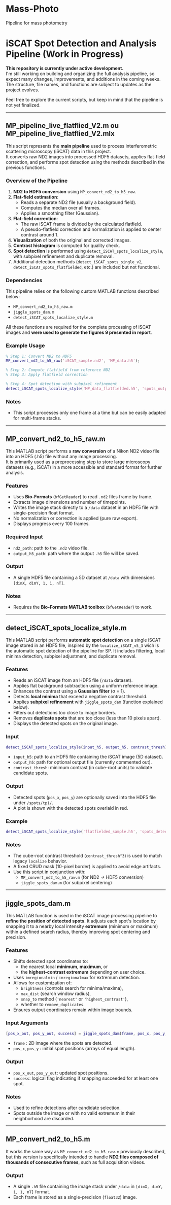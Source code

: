 # Mass-Photo
Pipeline for mass photometry

# iSCAT Spot Detection and Analysis Pipeline (Work in Progress)

**This repository is currently under active development.**  
I'm still working on building and organizing the full analysis pipeline, so expect many changes, improvements, and additions in the coming weeks.  
The structure, file names, and functions are subject to updates as the project evolves.

Feel free to explore the current scripts, but keep in mind that the pipeline is not yet finalized.

-----------------------------------------------------------------------------------

## MP_pipeline_live_flatflied_V2.m ou MP_pipeline_live_flatflied_V2.mlx

This script represents the **main pipeline** used to process interferometric scattering microscopy (iSCAT) data in this project.  
It converts raw ND2 images into processed HDF5 datasets, applies flat-field correction, and performs spot detection using the methods described in the previous functions.

### Overview of the Pipeline
1. **ND2 to HDF5 conversion** using `MP_convert_nd2_to_h5_raw`.
2. **Flat-field estimation**:
   - Reads a separate ND2 file (usually a background field).
   - Computes the median over all frames.
   - Applies a smoothing filter (Gaussian).
3. **Flat-field correction**:
   - The raw iSCAT frame is divided by the calculated flatfield.
   - A pseudo-flatfield correction and normalization is applied to center contrast around 1.
4. **Visualization** of both the original and corrected images.
5. **Contrast histogram** is computed for quality check.
6. **Spot detection** is performed using `detect_iSCAT_spots_localize_style`, with subpixel refinement and duplicate removal.
7. Additional detection methods (`detect_iSCAT_spots_single_v2`, `detect_iSCAT_spots_flatfielded`, etc.) are included but not functional.

### Dependencies
This pipeline relies on the following custom MATLAB functions described below:
- `MP_convert_nd2_to_h5_raw.m`
- `jiggle_spots_dam.m`
- `detect_iSCAT_spots_localize_style.m`

All these functions are required for the complete processing of iSCAT images and **were used to generate the figures 9 presented in report**.

### Example Usage
```matlab
% Step 1: Convert ND2 to HDF5
MP_convert_nd2_to_h5_raw('iSCAT_sample.nd2', 'MP_data.h5');

% Step 2: Compute flatfield from reference ND2
% Step 3: Apply flatfield correction

% Step 4: Spot detection with subpixel refinement
detect_iSCAT_spots_localize_style('MP_data_flatfielded.h5', 'spots_output.h5', 0.02);
```

### Notes
- This script processes only one frame at a time but can be easily adapted for multi-frame stacks.

-----------------------------------------------------------------------------------

## MP_convert_nd2_to_h5_raw.m

This MATLAB script performs a **raw conversion** of a Nikon ND2 video file into an HDF5 (.h5) file without any image processing.  
It is primarily used as a preprocessing step to store large microscopy datasets (e.g., iSCAT) in a more accessible and standard format for further analysis.

### Features
- Uses **Bio-Formats** (`bfGetReader`) to read `.nd2` files frame by frame.
- Extracts image dimensions and number of timepoints.
- Writes the image stack directly to a `/data` dataset in an HDF5 file with single-precision float format.
- No normalization or correction is applied (pure raw export).
- Displays progress every 100 frames.

### Required Input
- `nd2_path`: path to the `.nd2` video file.
- `output_h5_path`: path where the output `.h5` file will be saved.

### Output
- A single HDF5 file containing a 5D dataset at `/data` with dimensions `[dimX, dimY, 1, 1, nT]`.

### Notes
- Requires the **Bio-Formats MATLAB toolbox** (`bfGetReader`) to work.

-----------------------------------------------------------------------------------

## detect_iSCAT_spots_localize_style.m

This MATLAB script performs **automatic spot detection** on a single iSCAT image stored in an HDF5 file, inspired by the `localize_iSCAT_v5_3` wich is the automatic spot detection of the pipeline for SP. It includes filtering, local minima detection, subpixel adjustment, and duplicate removal.

### Features
- Reads an iSCAT image from an HDF5 file (`/data` dataset).
- Applies flat background subtraction using a uniform reference image.
- Enhances the contrast using a **Gaussian filter** (σ = 1).
- Detects **local minima** that exceed a negative contrast threshold.
- Applies **subpixel refinement** with `jiggle_spots_dam` (function explained below).
- Filters out detections too close to image borders.
- Removes **duplicate spots** that are too close (less than 10 pixels apart).
- Displays the detected spots on the original image.

### Input
```matlab
detect_iSCAT_spots_localize_style(input_h5, output_h5, contrast_thresh)
```
- `input_h5`: path to an HDF5 file containing the iSCAT image (5D dataset).
- `output_h5`: path for optional output file (currently commented out).
- `contrast_thresh`: minimum contrast (in cube-root units) to validate candidate spots.

### Output
- Detected spots (`pos_x`, `pos_y`) are optionally saved into the HDF5 file under `/spots/tp1/`.
- A plot is shown with the detected spots overlaid in red.

### Example
```matlab
detect_iSCAT_spots_localize_style('flatfielded_sample.h5', 'spots_detected.h5', 0.015);
```

### Notes
- The cube-root contrast threshold (`contrast_thresh^3`) is used to match legacy `localize` behavior.
- A fixed CRUD mask (10-pixel border) is applied to avoid edge artifacts.
- Use this script in conjunction with:
  - `MP_convert_nd2_to_h5_raw.m` (for ND2 → HDF5 conversion)
  - `jiggle_spots_dam.m` (for subpixel centering)



-----------------------------------------------------------------------------------

## jiggle_spots_dam.m

This MATLAB function is used in the iSCAT image processing pipeline to **refine the position of detected spots**. It adjusts each spot's location by snapping it to a nearby local intensity **extremum** (minimum or maximum) within a defined search radius, thereby improving spot centering and precision.

### Features
- Shifts detected spot coordinates to:
  - the nearest local **minimum**, **maximum**, or
  - the **highest-contrast extremum** depending on user choice.
- Uses `imregionalmin` / `imregionalmax` for extremum detection.
- Allows for customization of:
  - `brightness` (controls search for minima/maxima),
  - `max_dist` (search window radius),
  - `snap_to` method (`'nearest'` or `'highest_contrast'`),
  - whether to `remove_duplicates`.
- Ensures output coordinates remain within image bounds.

### Input Arguments
```matlab
[pos_x_out, pos_y_out, success] = jiggle_spots_dam(frame, pos_x, pos_y, ...)
```
- `frame` : 2D image where the spots are detected.
- `pos_x`, `pos_y` : initial spot positions (arrays of equal length).

### Output
- `pos_x_out`, `pos_y_out`: updated spot positions.
- `success`: logical flag indicating if snapping succeeded for at least one spot.

### Notes
- Used to refine detections after candidate selection.
- Spots outside the image or with no valid extremum in their neighborhood are discarded.

-------------------------------------------------------------------------------------

## MP_convert_nd2_to_h5.m

It works the same way as `MP_convert_nd2_to_h5_raw.m` previously described, but this version is specifically intended to handle **ND2 files composed of thousands of consecutive frames**, such as full acquisition videos.

### Output
- A single `.h5` file containing the image stack under `/data` in `[dimX, dimY, 1, 1, nT]` format.
- Each frame is stored as a single-precision (`float32`) image.



